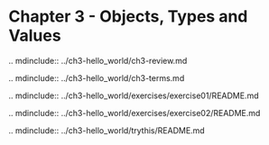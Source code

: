 # Chapter 3 - Objects, Types and Values

.. mdinclude:: ../ch3-hello_world/ch3-review.md

.. mdinclude:: ../ch3-hello_world/ch3-terms.md

.. mdinclude:: ../ch3-hello_world/exercises/exercise01/README.md

.. mdinclude:: ../ch3-hello_world/exercises/exercise02/README.md

.. mdinclude:: ../ch3-hello_world/trythis/README.md
